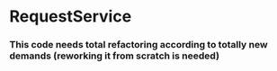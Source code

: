 # RequestService

### This code needs total refactoring according to totally new demands (reworking it from scratch is needed)